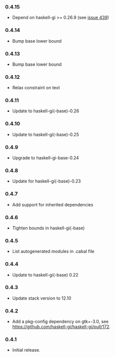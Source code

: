 ### 0.4.15

+ Depend on haskell-gi >= 0.26.9 (see [issue 439](https://github.com/haskell-gi/haskell-gi/issues/439))

### 0.4.14

+ Bump base lower bound

### 0.4.13

+ Bump base lower bound

### 0.4.12

+ Relax constraint on text

### 0.4.11

+ Update to haskell-gi(-base)-0.26

### 0.4.10

+ Update to haskell-gi(-base)-0.25

### 0.4.9

+ Upgrade to haskell-gi-base-0.24

### 0.4.8

+ Update for haskell-gi(-base)-0.23

### 0.4.7

+ Add support for inherited dependencies

### 0.4.6

+ Tighten bounds in haskell-gi(-base)

### 0.4.5

+ List autogenerated modules in .cabal file

### 0.4.4

+ Update to haskell-gi(-base) 0.22

### 0.4.3

+ Update stack version to 12.10

### 0.4.2

+ Add a pkg-config dependency on gtk+-3.0, see https://github.com/haskell-gi/haskell-gi/pull/172.

### 0.4.1

+ Initial release.
